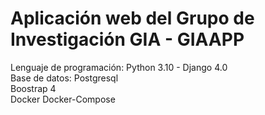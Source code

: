 # Aplicación web del Grupo de Investigación GIA - GIAAPP
Lenguaje de programación: Python 3.10 - Django 4.0 <br>
Base de datos: Postgresql <br>
Boostrap 4 <br>
Docker
Docker-Compose
